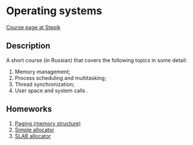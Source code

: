 # Operating systems

[Course page at Stepik](https://stepik.org/course/1780/info)

## Description

A short course (in Russian) that covers the following topics in some detail:

1. Memory management;
2. Process scheduling and multitasking;
3. Thread synchronization;
4. User space and system calls .

## Homeworks

1. [Paging (memory structure)](paging/README.md)
2. [Simple allocator](allocator/README.md)
3. [SLAB allocator](slab_allocator/README.md)